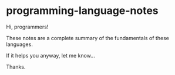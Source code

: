 # programming-language-notes

Hi, programmers!

These notes are a complete summary of the fundamentals of these languages.

If it helps you anyway, let me know...

Thanks.

